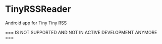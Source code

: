 TinyRSSReader
==========

Android app for Tiny Tiny RSS

=== IS NOT SUPPORTED AND NOT IN ACTIVE DEVELOPMENT ANYMORE ===
